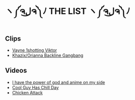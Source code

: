 # ヽ༼ຈل͜ຈ༽ﾉ THE LIST ヽ༼ຈل͜ຈ༽ﾉ

## Clips
- [Vayne 1shotting Viktor](clips/c001.webm "(gone sexual) (not clickb8)")
- [Khazix/Orianna Backline Gangbang](clips/c002.webm "Absolutely disgusting")

## Videos
- [I have the power of god and anime on my side](https://www.youtube.com/watch?v=Tlwda9S58Lg "AAAHHHHHHHHHHH")
- [Cool Guy Has Chill Day](https://www.youtube.com/watch?v=4txVqr1eNwc "It's cool guy!")
- [Chicken Attack](https://www.youtube.com/watch?v=z8pknnncODo "GO CHICKEN GOOOOOOO")